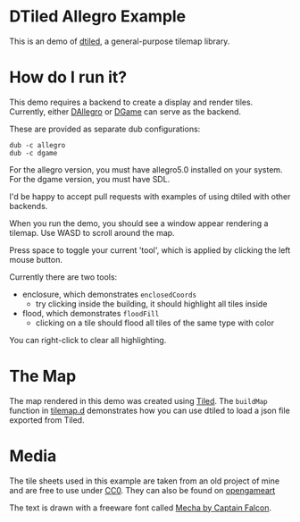 DTiled Allegro Example
===

This is an demo of [dtiled](https://github.com/rcorre/dtiled), a general-purpose
tilemap library.

# How do I run it?
This demo requires a backend to create a display and render tiles.
Currently, either
[DAllegro](https://github.com/SiegeLord/DAllegro5) or
[DGame](https://github.com/Dgame/Dgame) can serve as the backend.

These are provided as separate dub configurations:

```
dub -c allegro
dub -c dgame
```

For the allegro version, you must have allegro5.0 installed on your system.
For the dgame version, you must have SDL.

I'd be happy to accept pull requests with examples of using dtiled with other
backends.

When you run the demo, you should see a window appear rendering a tilemap. Use
WASD to scroll around the map.

Press space to toggle your current 'tool', which is applied by clicking the left
mouse button.

Currently there are two tools:

- enclosure, which demonstrates `enclosedCoords`
  - try clicking inside the building, it should highlight all tiles inside
- flood, which demonstrates `floodFill`
  - clicking on a tile should flood all tiles of the same type with color

You can right-click to clear all highlighting.

# The Map
The map rendered in this demo was created using [Tiled](mapeditor.org).
The `buildMap` function in [tilemap.d](src/tilemap.d) demonstrates how you can
use dtiled to load a json file exported from Tiled.

# Media
The tile sheets used in this example are taken from an old project of mine and
are free to use under [CC0](http://creativecommons.org/publicdomain/zero/1.0/).
They can also be found on
[opengameart](http://opengameart.org/content/rpg-itemterraincharacter-sprites-ice-insignia)

The text is drawn with a freeware font called
[Mecha by Captain Falcon](http://www.fontspace.com/captain-falcon/mecha).

